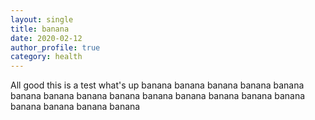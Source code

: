 ```yaml
---
layout: single
title: banana
date: 2020-02-12
author_profile: true
category: health
---
```



All good
this is a test
what's up banana banana banana banana banana banana banana banana banana banana banana banana banana banana banana banana banana banana
